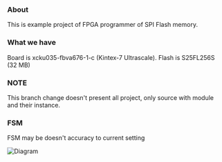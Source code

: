 ### About ###
This is example project of FPGA programmer of SPI Flash memory.
### What we have ###
Board is xcku035-fbva676-1-c (Kintex-7 Ultrascale).
Flash is S25FL256S (32 MB)
### NOTE ###
This branch change doesn't present all project, only source with module and their instance.
### FSM ###
FSM may be doesn't accuracy to current setting

![Diagram](https://image.ibb.co/n7fx9J/spi_loader_fsm.png)
